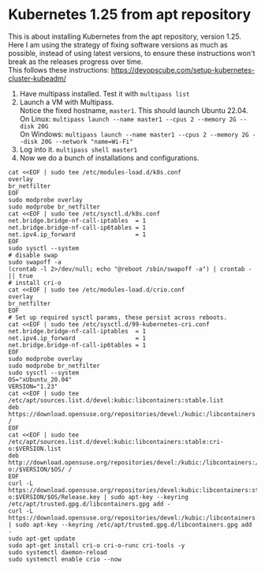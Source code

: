 # Kubernetes 1.25 from apt repository
This is about installing Kubernetes from the apt repository, version 1.25. Here I am using the strategy of fixing software versions as much as possible, instead of using latest versions, to ensure these instructions won't break as the releases progress over time.   
This follows these instructions: https://devopscube.com/setup-kubernetes-cluster-kubeadm/
1. Have multipass installed. 
Test it with `multipass list`
2. Launch a VM with Multipass.  
Notice the fixed hostname, `master1`. This should launch Ubuntu 22.04.  
On Linux: `multipass launch --name master1 --cpus 2 --memory 2G --disk 20G`  
On Windows: `multipass launch --name master1 --cpus 2 --memory 2G --disk 20G --network "name=Wi-Fi"`
3. Log into it. `multipass shell master1`
4. Now we do a bunch of installations and configurations. 
```
cat <<EOF | sudo tee /etc/modules-load.d/k8s.conf
overlay
br_netfilter
EOF
sudo modprobe overlay
sudo modprobe br_netfilter
cat <<EOF | sudo tee /etc/sysctl.d/k8s.conf
net.bridge.bridge-nf-call-iptables  = 1
net.bridge.bridge-nf-call-ip6tables = 1
net.ipv4.ip_forward                 = 1
EOF
sudo sysctl --system
# disable swap
sudo swapoff -a
(crontab -l 2>/dev/null; echo "@reboot /sbin/swapoff -a") | crontab - || true
# install cri-o
cat <<EOF | sudo tee /etc/modules-load.d/crio.conf
overlay
br_netfilter
EOF
# Set up required sysctl params, these persist across reboots.
cat <<EOF | sudo tee /etc/sysctl.d/99-kubernetes-cri.conf
net.bridge.bridge-nf-call-iptables  = 1
net.ipv4.ip_forward                 = 1
net.bridge.bridge-nf-call-ip6tables = 1
EOF
sudo modprobe overlay
sudo modprobe br_netfilter
sudo sysctl --system 
OS="xUbuntu_20.04"
VERSION="1.23"
cat <<EOF | sudo tee /etc/apt/sources.list.d/devel:kubic:libcontainers:stable.list
deb https://download.opensuse.org/repositories/devel:/kubic:/libcontainers:/stable/$OS/ /
EOF
cat <<EOF | sudo tee /etc/apt/sources.list.d/devel:kubic:libcontainers:stable:cri-o:$VERSION.list
deb http://download.opensuse.org/repositories/devel:/kubic:/libcontainers:/stable:/cri-o:/$VERSION/$OS/ /
EOF
curl -L https://download.opensuse.org/repositories/devel:kubic:libcontainers:stable:cri-o:$VERSION/$OS/Release.key | sudo apt-key --keyring /etc/apt/trusted.gpg.d/libcontainers.gpg add -
curl -L https://download.opensuse.org/repositories/devel:/kubic:/libcontainers:/stable/$OS/Release.key | sudo apt-key --keyring /etc/apt/trusted.gpg.d/libcontainers.gpg add -
sudo apt-get update
sudo apt-get install cri-o cri-o-runc cri-tools -y
sudo systemctl daemon-reload
sudo systemctl enable crio --now

```